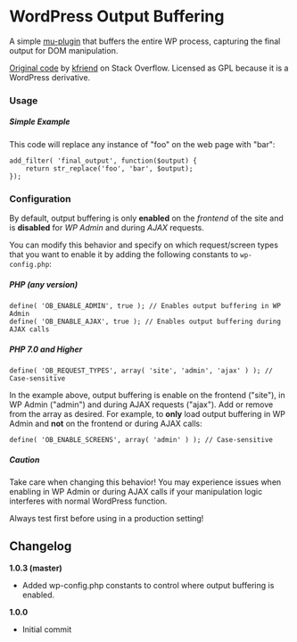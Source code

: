 # WordPress Output Buffering

A simple [mu-plugin](https://codex.wordpress.org/Must_Use_Plugins) that buffers the entire WP process, capturing the final output for DOM manipulation.

[Original code](http://stackoverflow.com/a/22818089/3799374) by [kfriend](https://stackoverflow.com/users/419673/kfriend) on Stack Overflow. Licensed as GPL because it is a WordPress derivative.

### Usage

##### Simple Example

This code will replace any instance of "foo" on the web page with "bar":

```
add_filter( 'final_output', function($output) {
    return str_replace('foo', 'bar', $output);
});
```

### Configuration

By default, output buffering is only **enabled** on the *frontend* of the site and is **disabled** for *WP Admin* and during *AJAX* requests.

You can modify this behavior and specify on which request/screen types that you want to enable it by adding the following constants to `wp-config.php`:

##### PHP (any version)

```
define( 'OB_ENABLE_ADMIN', true ); // Enables output buffering in WP Admin
define( 'OB_ENABLE_AJAX', true ); // Enables output buffering during AJAX calls
```

##### PHP 7.0 and Higher

```
define( 'OB_REQUEST_TYPES', array( 'site', 'admin', 'ajax' ) ); // Case-sensitive
```

In the example above, output buffering is enable on the frontend ("site"), in WP Admin ("admin") and during AJAX requests ("ajax"). Add or remove from the array as desired. For example, to **only** load output buffering in WP Admin and **not** on the frontend or during AJAX calls:

```
define( 'OB_ENABLE_SCREENS', array( 'admin' ) ); // Case-sensitive
```

##### Caution

Take care when changing this behavior! You may experience issues when enabling in WP Admin or during AJAX calls if your manipulation logic interferes with normal WordPress function.

Always test first before using in a production setting!

## Changelog

**1.0.3 (master)**
* Added wp-config.php constants to control where output buffering is enabled.

**1.0.0**
* Initial commit
